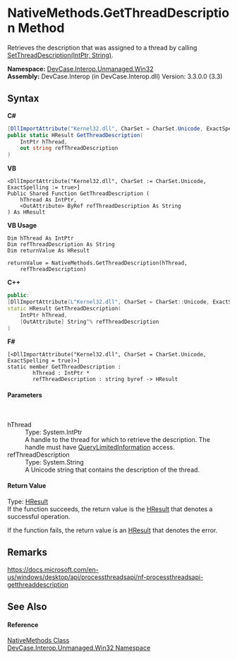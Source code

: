 # NativeMethods.GetThreadDescription Method 
 

Retrieves the description that was assigned to a thread by calling <a href="M_DevCase_Interop_Unmanaged_Win32_NativeMethods_SetThreadDescription">SetThreadDescription(IntPtr, String)</a>.

**Namespace:**&nbsp;<a href="N_DevCase_Interop_Unmanaged_Win32">DevCase.Interop.Unmanaged.Win32</a><br />**Assembly:**&nbsp;DevCase.Interop (in DevCase.Interop.dll) Version: 3.3.0.0 (3.3)

## Syntax

**C#**<br />
``` C#
[DllImportAttribute("Kernel32.dll", CharSet = CharSet.Unicode, ExactSpelling = true)]
public static HResult GetThreadDescription(
	IntPtr hThread,
	out string refThreadDescription
)
```

**VB**<br />
``` VB
<DllImportAttribute("Kernel32.dll", CharSet := CharSet.Unicode, ExactSpelling := true>]
Public Shared Function GetThreadDescription ( 
	hThread As IntPtr,
	<OutAttribute> ByRef refThreadDescription As String
) As HResult
```

**VB Usage**<br />
``` VB Usage
Dim hThread As IntPtr
Dim refThreadDescription As String
Dim returnValue As HResult

returnValue = NativeMethods.GetThreadDescription(hThread, 
	refThreadDescription)
```

**C++**<br />
``` C++
public:
[DllImportAttribute(L"Kernel32.dll", CharSet = CharSet::Unicode, ExactSpelling = true)]
static HResult GetThreadDescription(
	IntPtr hThread, 
	[OutAttribute] String^% refThreadDescription
)
```

**F#**<br />
``` F#
[<DllImportAttribute("Kernel32.dll", CharSet = CharSet.Unicode, ExactSpelling = true)>]
static member GetThreadDescription : 
        hThread : IntPtr * 
        refThreadDescription : string byref -> HResult 

```


#### Parameters
&nbsp;<dl><dt>hThread</dt><dd>Type: System.IntPtr<br />A handle to the thread for which to retrieve the description. The handle must have <a href="T_DevCase_Interop_Unmanaged_Win32_Enums_ThreadAccessRights">QueryLimitedInformation</a> access.</dd><dt>refThreadDescription</dt><dd>Type: System.String<br />A Unicode string that contains the description of the thread.</dd></dl>

#### Return Value
Type: <a href="T_DevCase_Interop_Unmanaged_Win32_Enums_HResult">HResult</a><br />If the function succeeds, the return value is the <a href="T_DevCase_Interop_Unmanaged_Win32_Enums_HResult">HResult</a> that denotes a successful operation. 

 If the function fails, the return value is an <a href="T_DevCase_Interop_Unmanaged_Win32_Enums_HResult">HResult</a> that denotes the error.

## Remarks
<a href="https://docs.microsoft.com/en-us/windows/desktop/api/processthreadsapi/nf-processthreadsapi-getthreaddescription" target="_blank">https://docs.microsoft.com/en-us/windows/desktop/api/processthreadsapi/nf-processthreadsapi-getthreaddescription</a>

## See Also


#### Reference
<a href="T_DevCase_Interop_Unmanaged_Win32_NativeMethods">NativeMethods Class</a><br /><a href="N_DevCase_Interop_Unmanaged_Win32">DevCase.Interop.Unmanaged.Win32 Namespace</a><br />